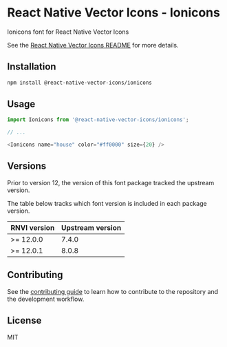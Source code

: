 # React Native Vector Icons - Ionicons

Ionicons font for React Native Vector Icons

See the [React Native Vector Icons README](../../README.md) for more details.

## Installation

```sh
npm install @react-native-vector-icons/ionicons
```

## Usage

```js
import Ionicons from '@react-native-vector-icons/ionicons';

// ...

<Ionicons name="house" color="#ff0000" size={20} />
```


## Versions

Prior to version 12, the version of this font package tracked the upstream version.

The table below tracks which font version is included in each package version.

| RNVI version | Upstream version |
| ------------ | ---------------- |
| &gt;= 12.0.0 | 7.4.0 |
| &gt;= 12.0.1 | 8.0.8 |

## Contributing

See the [contributing guide](../../CONTRIBUTING.md) to learn how to contribute to the repository and the development workflow.

## License

MIT
